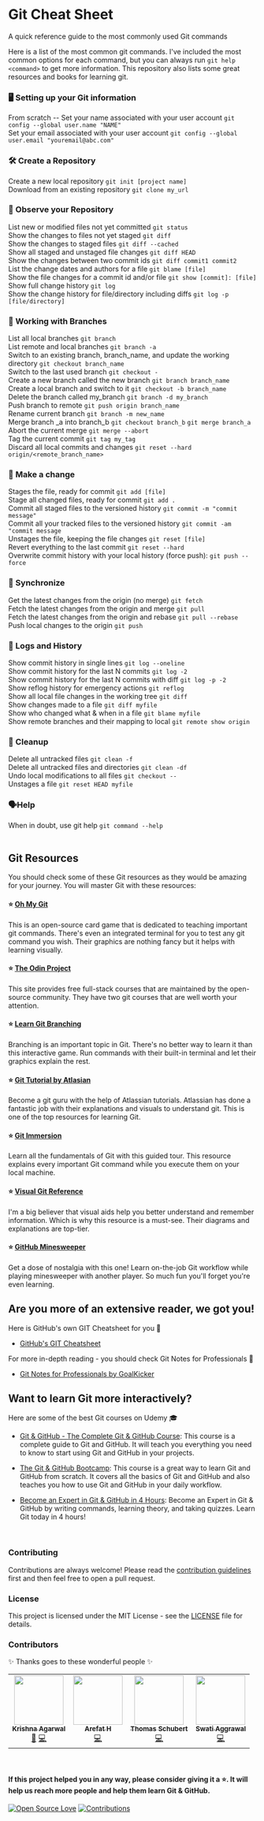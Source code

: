 # Git Cheat Sheet
A quick reference guide to the most commonly used Git commands

Here is a list of the most common git commands.  I've included the most common options for each command, but you can always run `git help <command>` to get more information.
This repository also lists some great resources and books for learning git.

### 🖥️ Setting up your Git information

From scratch -- Set your name associated with your user account
```git config --global user.name "NAME"```
<br>
Set your email associated with your user account
```git config --global user.email "youremail@abc.com"```

### 🛠 Create a Repository

Create a new local repository
```git init [project name]```
<br>
Download from an existing repository
```git clone my_url```
### 🔎 Observe your Repository
List new or modified files not yet committed
```git status```
<br>
Show the changes to files not yet staged
```git diff```
<br>
Show the changes to staged files
```git diff --cached```
<br>
Show all staged and unstaged file changes
```git diff HEAD```
<br>
Show the changes between two commit ids
```git diff commit1 commit2```
<br>
List the change dates and authors for a file
```git blame [file]```
<br>
Show the file changes for a commit id and/or file
```git show [commit]: [file]```
<br>
Show full change history
```git log```
<br>
Show the change history for file/directory including diffs
```git log -p [file/directory]```
<br>
### 🌴 Working with Branches
List all local branches
```git branch```
<br>
List remote and local branches
```git branch -a```
<br>
Switch to an existing branch, branch_name, and update the working directory
```git checkout branch_name```
<br>
Switch to the last used branch
```git checkout - ```
<br>
Create a new branch called the new branch
```git branch branch_name ```
<br>
Create a local branch and switch to it
```git checkout -b branch_name```
<br>
Delete the branch called my_branch
```git branch -d my_branch```
<br>
Push branch to remote
```git push origin branch_name```
<br>
Rename current branch
```git branch -m new_name```
<br>
Merge branch _a into branch_b
```git checkout branch_b```
```git merge branch_a```
<br>
Abort the current merge
```git merge --abort```
<br>
Tag the current commit
```git tag my_tag```
<br>
Discard all local commits and changes
```git reset --hard origin/<remote_branch_name>```
<br>

### 👛 Make a change
Stages the file, ready for commit
```git add [file]```
<br>
Stage all changed files, ready for commit
```git add .```
<br>
Commit all staged files to the versioned history
```git commit -m "commit message"```
<br>
Commit all your tracked files to the versioned history
```git commit -am "commit message```
<br>
Unstages the file, keeping the file changes
```git reset [file]```
<br>
Revert everything to the last commit
```git reset --hard```
<br>
Overwrite commit history with your local history (force push):
```git push --force```
<br>
### 🚰 Synchronize
Get the latest changes from the origin (no merge)
```git fetch```
<br>
Fetch the latest changes from the origin and merge
```git pull```
<br>
Fetch the latest changes from the origin and rebase
```git pull --rebase```
<br>
Push local changes to the origin
```git push```
<br>
### 🧾 Logs and History
Show commit history in single lines
```git log --oneline```
<br>
Show commit history for the last N commits
```git log -2```
<br>
Show commit history for the last N commits with diff
```git log -p -2```
<br>
Show reflog history for emergency actions
```git reflog```
<br>
Show all local file changes in the working tree
```git diff```
<br>
Show changes made to a file
```git diff myfile```
<br>
Show who changed what & when in a file
```git blame myfile```
<br>
Show remote branches and their mapping to local
```git remote show origin```
<br>
### 🧹 Cleanup
Delete all untracked files
```git clean -f```
<br>
Delete all untracked files and directories
```git clean -df```
<br>
Undo local modifications to all files
```git checkout -- ```
<br>
Unstages a file
```git reset HEAD myfile```
<br>
### 🗣Help
When in doubt, use git help
```git command --help```
<br><br>

## Git Resources
You should check some of these Git resources as they would be amazing for your journey.
You will master Git with these resources:

#### ⭐ [Oh My Git](https://ohmygit.org/)
This is an open-source card game that is dedicated to teaching important git commands. There's even an integrated terminal for you to test any git command you wish. Their graphics are nothing fancy but it helps with learning visually.

#### ⭐ [The Odin Project](https://www.theodinproject.com/lessons/foundations-git-basics)
This site provides free full-stack courses that are maintained by the open-source community. They have two git courses that are well worth your attention.

#### ⭐ [Learn Git Branching](https://learngitbranching.js.org/)
Branching is an important topic in Git. There's no better way to learn it than this interactive game. Run commands with their built-in terminal and let their graphics explain the rest.

#### ⭐ [Git Tutorial by Atlasian](https://www.atlassian.com/git/tutorials)
Become a git guru with the help of Atlassian tutorials. Atlassian has done a fantastic job with their explanations and visuals to understand git. This is one of the top resources for learning Git.

#### ⭐ [Git Immersion](https://gitimmersion.com/)
Learn all the fundamentals of Git with this guided tour. This resource explains every important Git command while you execute them on your local machine.

#### ⭐ [Visual Git Reference](https://marklodato.github.io/visual-git-guide/index-en.html)
I'm a big believer that visual aids help you better understand and remember information. Which is why this resource is a must-see. Their diagrams and explanations are top-tier.

#### ⭐ [GitHub Minesweeper](https://profy.dev/project/github-minesweeper)
Get a dose of nostalgia with this one! Learn on-the-job Git workflow while playing minesweeper with another player. So much fun you'll forget you're even learning.

## Are you more of an extensive reader, we got you!

Here is GitHub's own GIT Cheatsheet for you 📗
- [GitHub's GIT Cheatsheet](https://github.com/MrKrishnaAgarwal/Git-CheatSheet/blob/main/git-cheat-sheet-education.pdf)

For more in-depth reading - you should check Git Notes for Professionals 📕
- [Git Notes for Professionals by GoalKicker](https://goalkicker.com/GitBook/GitNotesForProfessionals.pdf)

## Want to learn Git more interactively?

Here are some of the best Git courses on Udemy 🎓

- [Git & GitHub - The Complete Git & GitHub Course](https://www.udemy.com/course/git-github-the-complete-git-github-course/): This course is a complete guide to Git and GitHub. It will teach you everything you need to know to start using Git and GitHub in your projects.

- [The Git & GitHub Bootcamp](https://www.udemy.com/course/git-and-github-bootcamp/): This course is a great way to learn Git and GitHub from scratch. It covers all the basics of Git and GitHub and also teaches you how to use Git and GitHub in your daily workflow.

- [Become an Expert in Git & GitHub in 4 Hours](https://www.udemy.com/course/git-expert-4-hours/): Become an Expert in Git & GitHub by writing commands, learning theory, and taking quizzes. Learn Git today in 4 hours!

<br>

### Contributing

Contributions are always welcome! Please read the [contribution guidelines](/CONTRIBUTING.md) first and then feel free to open a pull request.

### License

This project is licensed under the MIT License - see the [LICENSE](/LICENSE) file for details.

### Contributors

✨ Thanks goes to these wonderful people ✨

<table>
  <tbody>
    <tr>
      <td align="center"><a href="https://github.com/MrKrishnaAgarwal"><img src="https://avatars.githubusercontent.com/u/100597998?v=4?s=100" width="100px;" alt=""/><br /><sub><b>Krishna Agarwal</b></sub></a><br /><a href="#maintenance-MrKrishnaAgarwal" title="Maintenance">🚧</a> <a href="https://github.com/MrKrishnaAgarwal/git-cheatsheet/commits?author=MrKrishnaAgarwal" title="Code">💻</a> </td>
      <td align="center"><a href="https://github.com/arefathi"><img src="https://github.com/arefathi.png" width="100px;" alt=""/><br /><sub><b>Arefat H</b></sub></a><br /><a href="https://github.com/MrKrishnaAgarwal/git-cheatsheet/commits?author=arefathi" title="Code">💻</a></td>
      <td align="center"><a href="https://github.com/Huluvu424242"><img src="https://github.com/Huluvu424242.png" width="100px;" alt=""/><br /><sub><b>Thomas Schubert</b></sub></a><br /><a href="https://github.com/MrKrishnaAgarwal/git-cheatsheet/commits?author=Huluvu424242" title="Code">💻</a></td>
      <td align="center"><a href="https://github.com/swatiaggrawal"><img src="https://github.com/swatiaggrawal.png" width="100px;" alt=""/><br /><sub><b>Swati Aggrawal</b></sub></a><br /><a href="https://github.com/MrKrishnaAgarwal/git-cheatsheet/commits?author=swatiaggrawal" title="Code">💻</a></td>
    </tr>
  </tbody>
</table>
<br>

#### If this project helped you in any way, please consider giving it a ⭐️. It will help us reach more people and help them learn Git & GitHub.


[![Open Source Love](https://firstcontributions.github.io/open-source-badges/badges/open-source-v1/open-source.svg)](https://github.com/MrKrishnaAgarwal/git-cheatsheet)
<a href="https://github.com/MrKrishnaAgarwal/git-cheatsheet/pulls" ><img src="https://img.shields.io/badge/Contributions-welcome-green.svg?style=flat&logo=github" alt="Contributions" /></a>
